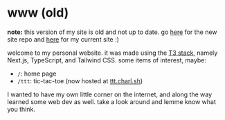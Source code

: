 # www (old)

**note:** this version of my site is old and not up to date. go [here](https://github.com/aczw/personal-website) for the new site repo and [here](https://charleszw.com) for my current site :)

welcome to my personal website. it was made using the [T3 stack](https://create.t3.gg), namely Next.js, TypeScript, and Tailwind CSS. some items of interest, maybe:

- `/`: home page
- `/ttt`: tic-tac-toe (now hosted at [ttt.charl.sh](https://ttt.charleszw.com))

I wanted to have my own little corner on the internet, and along the way learned some web dev as well. take a look around and lemme know what you think.
